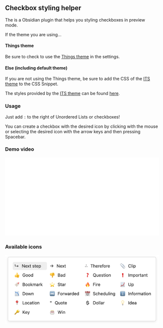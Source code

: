 ## Checkbox styling helper

The is a Obsidian plugin that helps you styling checkboxes in preview mode.

If the theme you are using...

#### Things theme

Be sure to check to use the [Things theme](https://github.com/colineckert/obsidian-things) in the settings.

#### Else (including default theme)

If you are not using the Things theme, be sure to add the CSS of the [ITS theme](https://github.com/SlRvb/Obsidian--ITS-Theme/blob/main/Snippets/S%20-%20Checkboxes.css) to the CSS Snippet.

The styles provided by the [ITS theme](https://publish.obsidian.md/slrvb-docs/ITS+Theme/ITS+Theme) can be found [here](https://publish.obsidian.md/slrvb-docs/ITS+Theme/Alternate+Checkboxes).

### Usage

Just add `:` to the right of Unordered Lists or checkboxes!

You can create a checkbox with the desired icon by clicking with the mouse or selecting the desired icon with the arrow keys and then pressing Spacebar.

### Demo video

![Demo video](assets/demo.gif)

### Available icons

![Available icons](assets/available_icons.png)
